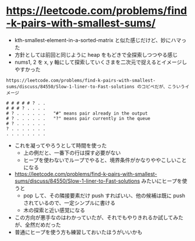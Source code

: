 # https://leetcode.com/problems/find-k-pairs-with-smallest-sums/

- kth-smallest-element-in-a-sorted-matrix と似た感じだけど、妙にハマった
- 方針としては前回と同じように heap をもどきで全探索しつつやる感じ
- nums1, 2 を x, y 軸にして探索していくさまを二次元で捉えるとイメージしやすかった

```
https://leetcode.com/problems/find-k-pairs-with-smallest-sums/discuss/84550/Slow-1-liner-to-Fast-solutions のコピペだが、こういうイメージ

# # # # # ? . .
# # # ? . . . .
# ? . . . . . .   "#" means pair already in the output
# ? . . . . . .   "?" means pair currently in the queue
# ? . . . . . .
? . . . . . . .
. . . . . . . .
```

- これを凝ってやろうとして時間を使った
  - 上の例だと、一番下の行は探す必要がない
  - ヒープを使わないでループでやると、境界条件がかなりややこしいことになる
- https://leetcode.com/problems/find-k-pairs-with-smallest-sums/discuss/84550/Slow-1-liner-to-Fast-solutions みたいにヒープを使うと
  - pop して、その隣接要素だけ push すればいい、他の候補は既に push されているので、一定シンプルに書ける
  - 木の探索と近い感覚になる
- この方向が悪手なのはわかっていたが、それでもやりきれるか試してみたが、全然だめだった
- 普通にヒープを使う方も練習しておいたほうがいいかも
